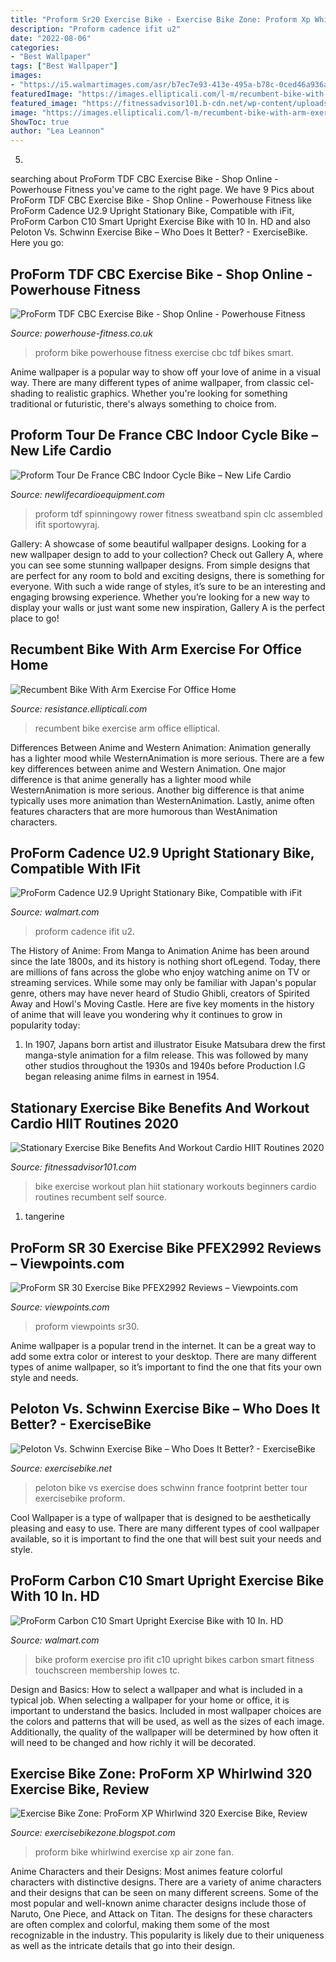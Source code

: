 ```yaml
---
title: "Proform Sr20 Exercise Bike - Exercise Bike Zone: Proform Xp Whirlwind 320 Exercise Bike, Review"
description: "Proform cadence ifit u2"
date: "2022-08-06"
categories:
- "Best Wallpaper"
tags: ["Best Wallpaper"]
images:
- "https://i5.walmartimages.com/asr/b7ec7e93-413e-495a-b78c-0ced46a936a2_2.5174aad0925778af27c45fce5b7bdd15.jpeg"
featuredImage: "https://images.ellipticali.com/l-m/recumbent-bike-with-arm-exercise-for-office-v-976122817.jpg"
featured_image: "https://fitnessadvisor101.b-cdn.net/wp-content/uploads/2017/11/exercise-bike-workout-plan.jpg"
image: "https://images.ellipticali.com/l-m/recumbent-bike-with-arm-exercise-for-office-v-976122817.jpg"
ShowToc: true
author: "Lea Leannon"
---
```



5.

	

		
searching about ProForm TDF CBC Exercise Bike - Shop Online - Powerhouse Fitness you've came to the right page. We have 9 Pics about ProForm TDF CBC Exercise Bike - Shop Online - Powerhouse Fitness like ProForm Cadence U2.9 Upright Stationary Bike, Compatible with iFit, ProForm Carbon C10 Smart Upright Exercise Bike with 10 In. HD and also Peloton Vs. Schwinn Exercise Bike – Who Does It Better? - ExerciseBike. Here you go:
		
    
## ProForm TDF CBC Exercise Bike - Shop Online - Powerhouse Fitness

<img loading=lazy src="https://cdn-live.powerhouse-fitness.co.uk/pictures/proform/CVEB4878/TDF_hero_1600_1600.jpg" onerror="this.onerror=null;this.src='https://tse3.mm.bing.net/th?id=OIP.1-xqYGc99hjH1U3BNQNRpAHaHa&amp;pid=15.1';" alt="ProForm TDF CBC Exercise Bike - Shop Online - Powerhouse Fitness">

_Source: powerhouse-fitness.co.uk_

>proform bike powerhouse fitness exercise cbc tdf bikes smart. 

	

Anime wallpaper is a popular way to show off your love of anime in a visual way. There are many different types of anime wallpaper, from classic cel-shading to realistic graphics. Whether you're looking for something traditional or futuristic, there's always something to choice from.

    
## Proform Tour De France CBC Indoor Cycle Bike – New Life Cardio

<img loading=lazy src="https://cdn.shopify.com/s/files/1/0303/4280/7687/products/image_1717d861-f026-4c83-b11a-bc23882b4aa7_1024x1024.jpg?v=1606785683" onerror="this.onerror=null;this.src='https://tse1.mm.bing.net/th?id=OIP.tHsJmIgpRiutMPrxs7Rx5QHaHa&amp;pid=15.1';" alt="Proform Tour De France CBC Indoor Cycle Bike – New Life Cardio">

_Source: newlifecardioequipment.com_

>proform tdf spinningowy rower fitness sweatband spin clc assembled ifit sportowyraj. 

	

Gallery: A showcase of some beautiful wallpaper designs.
Looking for a new wallpaper design to add to your collection? Check out Gallery A, where you can see some stunning wallpaper designs. From simple designs that are perfect for any room to bold and exciting designs, there is something for everyone. With such a wide range of styles, it’s sure to be an interesting and engaging browsing experience. Whether you’re looking for a new way to display your walls or just want some new inspiration, Gallery A is the perfect place to go!





	
	
    
## Recumbent Bike With Arm Exercise For Office Home

<img loading=lazy src="https://images.ellipticali.com/l-m/recumbent-bike-with-arm-exercise-for-office-v-976122817.jpg" onerror="this.onerror=null;this.src='https://tse2.mm.bing.net/th?id=OIP.3IUkKZeoOl5x9ofby98YIQHaHZ&amp;pid=15.1';" alt="Recumbent Bike With Arm Exercise For Office Home">

_Source: resistance.ellipticali.com_

>recumbent bike exercise arm office elliptical. 

	

Differences Between Anime and Western Animation: Animation generally has a lighter mood while WesternAnimation is more serious.
There are a few key differences between anime and Western Animation. One major difference is that anime generally has a lighter mood while WesternAnimation is more serious. Another big difference is that anime typically uses more animation than WesternAnimation. Lastly, anime often features characters that are more humorous than WestAnimation characters.

    
## ProForm Cadence U2.9 Upright Stationary Bike, Compatible With IFit

<img loading=lazy src="https://i5.walmartimages.com/asr/b7ec7e93-413e-495a-b78c-0ced46a936a2_2.5174aad0925778af27c45fce5b7bdd15.jpeg" onerror="this.onerror=null;this.src='https://tse2.mm.bing.net/th?id=OIP.UqTk608FSpVIOSfuf3EcJQHaKI&amp;pid=15.1';" alt="ProForm Cadence U2.9 Upright Stationary Bike, Compatible with iFit">

_Source: walmart.com_

>proform cadence ifit u2. 

	

The History of Anime: From Manga to Animation
Anime has been around since the late 1800s, and its history is nothing short ofLegend. Today, there are millions of fans across the globe who enjoy watching anime on TV or streaming services. While some may only be familiar with Japan's popular genre, others may have never heard of Studio Ghibli, creators of Spirited Away and Howl's Moving Castle. Here are five key moments in the history of anime that will leave you wondering why it continues to grow in popularity today:
1) In 1907, Japans born artist and illustrator Eisuke Matsubara drew the first manga-style animation for a film release. This was followed by many other studios throughout the 1930s and 1940s before Production I.G began releasing anime films in earnest in 1954.

    
## Stationary Exercise Bike Benefits And Workout Cardio HIIT Routines 2020

<img loading=lazy src="https://fitnessadvisor101.b-cdn.net/wp-content/uploads/2017/11/exercise-bike-workout-plan.jpg" onerror="this.onerror=null;this.src='https://tse1.mm.bing.net/th?id=OIP.VkTQII6IgUsk6dr3mS1ZfgAAAA&amp;pid=15.1';" alt="Stationary Exercise Bike Benefits And Workout Cardio HIIT Routines 2020">

_Source: fitnessadvisor101.com_

>bike exercise workout plan hiit stationary workouts beginners cardio routines recumbent self source. 

	

1. tangerine 

    
## ProForm SR 30 Exercise Bike PFEX2992 Reviews – Viewpoints.com

<img loading=lazy src="https://cdn1.viewpoints.com/pro-product-photos/000/035/886/300/1293566593-35361_full.jpg" onerror="this.onerror=null;this.src='https://tse2.mm.bing.net/th?id=OIP.OY2kmvsGNa7iyMoBIbMrWgHaHa&amp;pid=15.1';" alt="ProForm SR 30 Exercise Bike PFEX2992 Reviews – Viewpoints.com">

_Source: viewpoints.com_

>proform viewpoints sr30. 

	

Anime wallpaper is a popular trend in the internet. It can be a great way to add some extra color or interest to your desktop. There are many different types of anime wallpaper, so it’s important to find the one that fits your own style and needs.

    
## Peloton Vs. Schwinn Exercise Bike – Who Does It Better? - ExerciseBike

<img loading=lazy src="https://www.exercisebike.net/wp-content/uploads/2018/10/Peloton-vs-Proform-Tour-De-France-1.jpg" onerror="this.onerror=null;this.src='https://tse2.mm.bing.net/th?id=OIP.XHxfGD6mValgVAp5jlUXxAHaIv&amp;pid=15.1';" alt="Peloton Vs. Schwinn Exercise Bike – Who Does It Better? - ExerciseBike">

_Source: exercisebike.net_

>peloton bike vs exercise does schwinn france footprint better tour exercisebike proform. 

	

Cool Wallpaper is a type of wallpaper that is designed to be aesthetically pleasing and easy to use. There are many different types of cool wallpaper available, so it is important to find the one that will best suit your needs and style.

    
## ProForm Carbon C10 Smart Upright Exercise Bike With 10 In. HD

<img loading=lazy src="https://i5.walmartimages.com/asr/74a6478d-914b-4b7f-80f3-2d6816ad8994.d38e58aae79332dffaf738c42d0c56f3.jpeg" onerror="this.onerror=null;this.src='https://tse1.mm.bing.net/th?id=OIP.StXb_ptL9Y_Vg3BnF1qZCAHaIY&amp;pid=15.1';" alt="ProForm Carbon C10 Smart Upright Exercise Bike with 10 In. HD">

_Source: walmart.com_

>bike proform exercise pro ifit c10 upright bikes carbon smart fitness touchscreen membership lowes tc. 

	

Design and Basics: How to select a wallpaper and what is included in a typical job.
When selecting a wallpaper for your home or office, it is important to understand the basics. Included in most wallpaper choices are the colors and patterns that will be used, as well as the sizes of each image. Additionally, the quality of the wallpaper will be determined by how often it will need to be changed and how richly it will be decorated.

    
## Exercise Bike Zone: ProForm XP Whirlwind 320 Exercise Bike, Review

<img loading=lazy src="https://1.bp.blogspot.com/-BC-iD5nc2Zo/VA8PTlHZ2yI/AAAAAAAADDA/GKLiMCyreaQ/s1600/ProForm%2BXP%2BWhirlwind%2B320.jpg" onerror="this.onerror=null;this.src='https://tse2.mm.bing.net/th?id=OIP.FyPElSmRzz5QB2E1mrjXgAHaKE&amp;pid=15.1';" alt="Exercise Bike Zone: ProForm XP Whirlwind 320 Exercise Bike, Review">

_Source: exercisebikezone.blogspot.com_

>proform bike whirlwind exercise xp air zone fan. 

	

Anime Characters and their Designs: Most animes feature colorful characters with distinctive designs.
There are a variety of anime characters and their designs that can be seen on many different screens. Some of the most popular and well-known anime character designs include those of Naruto, One Piece, and Attack on Titan. The designs for these characters are often complex and colorful, making them some of the most recognizable in the industry. This popularity is likely due to their uniqueness as well as the intricate details that go into their design.

